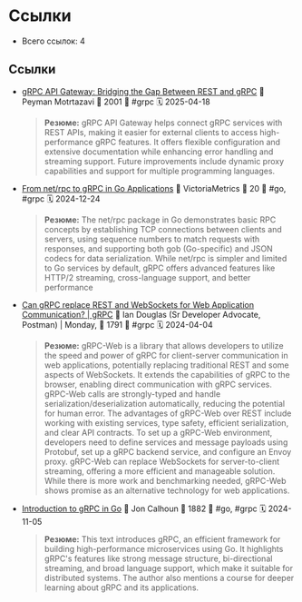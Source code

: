 # Ссылки

- Всего ссылок: 4

## Ссылки

- [gRPC API Gateway: Bridging the Gap Between REST and gRPC](https://zuplo.com/blog/2025/04/09/grpc-api-gateway) 👤 Peyman Motrtazavi 💬 2001 🔖 #grpc 🗓️ 2025-04-18
    > **Резюме:** gRPC API Gateway helps connect gRPC services with REST APIs, making it easier for external clients to access high-performance gRPC features. It offers flexible configuration and extensive documentation while enhancing error handling and streaming support. Future improvements include dynamic proxy capabilities and support for multiple programming languages.
- [From net/rpc to gRPC in Go Applications](https://victoriametrics.com/blog/go-net-rpc/) 👤 VictoriaMetrics 💬 20 🔖 #go, #grpc 🗓️ 2024-12-24
    > **Резюме:** The net/rpc package in Go demonstrates basic RPC concepts by establishing TCP connections between clients and servers, using sequence numbers to match requests with responses, and supporting both gob (Go-specific) and JSON codecs for data serialization. While net/rpc is simpler and limited to Go services by default, gRPC offers advanced features like HTTP/2 streaming, cross-language support, and better performance
- [Can gRPC replace REST and WebSockets for Web Application Communication? | gRPC](https://grpc.io/blog/postman-grpcweb/) 👤 Ian Douglas (Sr Developer Advocate, Postman) | Monday, 💬 1791 🔖 #grpc 🗓️ 2024-04-04
    > **Резюме:** gRPC-Web is a library that allows developers to utilize the speed and power of gRPC for client-server communication in web applications, potentially replacing traditional REST and some aspects of WebSockets. It extends the capabilities of gRPC to the browser, enabling direct communication with gRPC services. gRPC-Web calls are strongly-typed and handle serialization/deserialization automatically, reducing the potential for human error. The advantages of gRPC-Web over REST include working with existing services, type safety, efficient serialization, and clear API contracts. To set up a gRPC-Web environment, developers need to define services and message payloads using Protobuf, set up a gRPC backend service, and configure an Envoy proxy. gRPC-Web can replace WebSockets for server-to-client streaming, offering a more efficient and manageable solution. While there is more work and benchmarking needed, gRPC-Web shows promise as an alternative technology for web applications.
- [Introduction to gRPC in Go](mailto:reader-forwarded-email/209fa8d8e65c6774b959dc7556e9b07e) 👤 Jon Calhoun 💬 1882 🔖 #go, #grpc 🗓️ 2024-11-05
    > **Резюме:** This text introduces gRPC, an efficient framework for building high-performance microservices using Go. It highlights gRPC's features like strong message structure, bi-directional streaming, and broad language support, which make it suitable for distributed systems. The author also mentions a course for deeper learning about gRPC and its applications.
